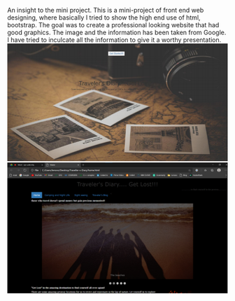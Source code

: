 An insight to the mini project.
This is a mini-project of front end web designing, where basically I tried to show
the high end use of html, bootstrap. The goal was to create a professional looking
website that had good graphics.
The image and the information has been taken from Google. I have tried to
inculcate all the information to give it a worthy presentation.
![](img/wel.png)
![](img/home.png)
